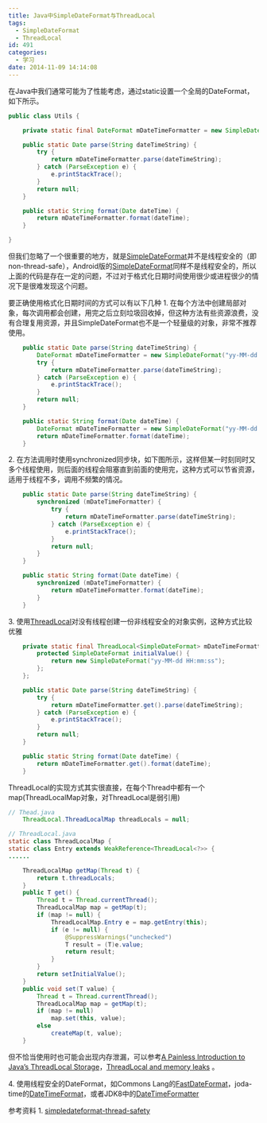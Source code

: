 ```yaml
---
title: Java中SimpleDateFormat与ThreadLocal
tags:
  - SimpleDateFormat
  - ThreadLocal
id: 491
categories:
  - 学习
date: 2014-11-09 14:14:08
---
```


在Java中我们通常可能为了性能考虑，通过static设置一个全局的DateFormat，如下所示。

<!--more-->

```java
public class Utils {

	private static final DateFormat mDateTimeFormatter = new SimpleDateFormat("yy-MM-dd HH:mm:ss");

	public static Date parse(String dateTimeString) {
		try {
			return mDateTimeFormatter.parse(dateTimeString);
		} catch (ParseException e) {
			e.printStackTrace();
		}
		return null;
	}

	public static String format(Date dateTime) {
		return mDateTimeFormatter.format(dateTime);
	}

}
```

但我们忽略了一个很重要的地方，就是[SimpleDateFormat](https://docs.oracle.com/javase/7/docs/api/java/text/SimpleDateFormat.html "Date formats are not synchronized. It is recommended to create separate format instances for each thread. If multiple threads access a format concurrently, it must be synchronized externally.")并不是线程安全的（即non-thread-safe），Android版的[SimpleDateFormat](http://developer.android.com/reference/java/text/SimpleDateFormat.html "SimpleDateFormat is not thread-safe. Users should create a separate instance for each thread.")同样不是线程安全的，所以上面的代码是存在一定的问题，不过对于格式化日期时间使用很少或进程很少的情况下是很难发现这个问题。

要正确使用格式化日期时间的方式可以有以下几种
1\. 在每个方法中创建局部对象，每次调用都会创建，用完之后立刻垃圾回收掉，但这种方法有些资源浪费，没有合理复用资源，并且SimpleDateFormat也不是一个轻量级的对象，非常不推荐使用。

```java
	public static Date parse(String dateTimeString) {
		DateFormat mDateTimeFormatter = new SimpleDateFormat("yy-MM-dd HH:mm:ss");
		try {
			return mDateTimeFormatter.parse(dateTimeString);
		} catch (ParseException e) {
			e.printStackTrace();
		}
		return null;
	}

	public static String format(Date dateTime) {
		DateFormat mDateTimeFormatter = new SimpleDateFormat("yy-MM-dd HH:mm:ss");
		return mDateTimeFormatter.format(dateTime);
	}
```

2\. 在方法调用时使用synchronized同步块，如下图所示，这样但某一时刻同时又多个线程使用，则后面的线程会阻塞直到前面的使用完，这种方式可以节省资源，适用于线程不多，调用不频繁的情况。

```java
	public static Date parse(String dateTimeString) {
		synchronized (mDateTimeFormatter) {
			try {
				return mDateTimeFormatter.parse(dateTimeString);
			} catch (ParseException e) {
				e.printStackTrace();
			}
			return null;
		}
	}

	public static String format(Date dateTime) {
		synchronized (mDateTimeFormatter) {
			return mDateTimeFormatter.format(dateTime);
		}
	}
```

3\. 使用[ThreadLocal](https://docs.oracle.com/javase/7/docs/api/java/lang/ThreadLocal.html "Each thread holds an implicit reference to its copy of a thread-local variable as long as the thread is alive and the ThreadLocal instance is accessible; after a thread goes away, all of its copies of thread-local instances are subject to garbage collection (unless other references to these copies exist).")对没有线程创建一份非线程安全的对象实例，这种方式比较优雅

```java
	private static final ThreadLocal<SimpleDateFormat> mDateTimeFormatter = new ThreadLocal<SimpleDateFormat>() {
		protected SimpleDateFormat initialValue() {
			return new SimpleDateFormat("yy-MM-dd HH:mm:ss");
		};
	};

	public static Date parse(String dateTimeString) {
		try {
			return mDateTimeFormatter.get().parse(dateTimeString);
		} catch (ParseException e) {
			e.printStackTrace();
		}
		return null;
	}

	public static String format(Date dateTime) {
		return mDateTimeFormatter.get().format(dateTime);
	}
```

ThreadLocal的实现方式其实很直接，在每个Thread中都有一个map(ThreadLocalMap对象，对ThreadLocal是弱引用)

```java
// Thead.java
    ThreadLocal.ThreadLocalMap threadLocals = null;

// ThreadLocal.java
static class ThreadLocalMap {
static class Entry extends WeakReference<ThreadLocal<?>> {
......

    ThreadLocalMap getMap(Thread t) {
        return t.threadLocals;
    }
    public T get() {
        Thread t = Thread.currentThread();
        ThreadLocalMap map = getMap(t);
        if (map != null) {
            ThreadLocalMap.Entry e = map.getEntry(this);
            if (e != null) {
                @SuppressWarnings("unchecked")
                T result = (T)e.value;
                return result;
            }
        }
        return setInitialValue();
    }
    public void set(T value) {
        Thread t = Thread.currentThread();
        ThreadLocalMap map = getMap(t);
        if (map != null)
            map.set(this, value);
        else
            createMap(t, value);
    }

```

但不恰当使用时也可能会出现内存泄漏，可以参考[A Painless Introduction to Java’s ThreadLocal Storage](http://www.appneta.com/blog/introduction-to-javas-threadlocal-storage/ "First of all, the value object put into the ThreadLocal would not purge itself (garbage collected) if there are no more Strong references to it. Instead, the Weak reference is done on the thread instance, which means Java garbage collection would clean up the ThreadLocal map if the thread itself is not strongly referenced elsewhere.")，[ThreadLocal and memory leaks](http://avasseur.blogspot.com/2003/11/threadlocal-and-memory-leaks.html) 。

4\. 使用线程安全的DateFormat，如Commons Lang的[FastDateFormat](https://commons.apache.org/proper/commons-lang/javadocs/api-2.6/org/apache/commons/lang/time/FastDateFormat.html "FastDateFormat is a fast and thread-safe version of SimpleDateFormat.")，joda-time的[DateTimeFormat](http://joda-time.sourceforge.net/apidocs/org/joda/time/format/DateTimeFormat.html "DateTimeFormat is thread-safe and immutable, and the formatters it returns are as well.")，或者JDK8中的[DateTimeFormatter](https://docs.oracle.com/javase/8/docs/api/java/time/format/DateTimeFormatter.html "A formatter created from a pattern can be used as many times as necessary, it is immutable and is thread-safe.")

参考资料
1\. [simpledateformat-thread-safety](http://stackoverflow.com/questions/6840803/simpledateformat-thread-safety)